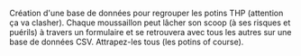 Création d'une base de données pour regrouper les potins THP (attention ça va clasher). Chaque moussaillon peut lâcher son scoop (à ses risques et puérils) à travers un formulaire et se retrouvera avec tous les autres sur une base de données CSV. Attrapez-les tous (les potins of course).
